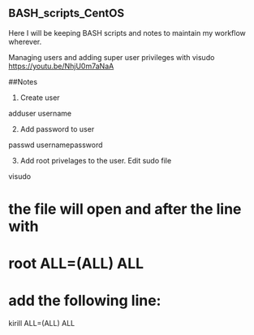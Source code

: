 ## BASH_scripts_CentOS

Here I will be keeping BASH scripts and notes to maintain my workflow wherever.

Managing users and adding super user privileges with visudo https://youtu.be/NhjU0m7aNaA

##Notes
1. Create user

adduser username


2. Add password to user 

passwd usernamepassword


3. Add root privelages to the user. Edit sudo file  

visudo

# the file will open and after the line with
# root	ALL=(ALL)	ALL
# add the following line:

kirill	ALL=(ALL)	ALL
